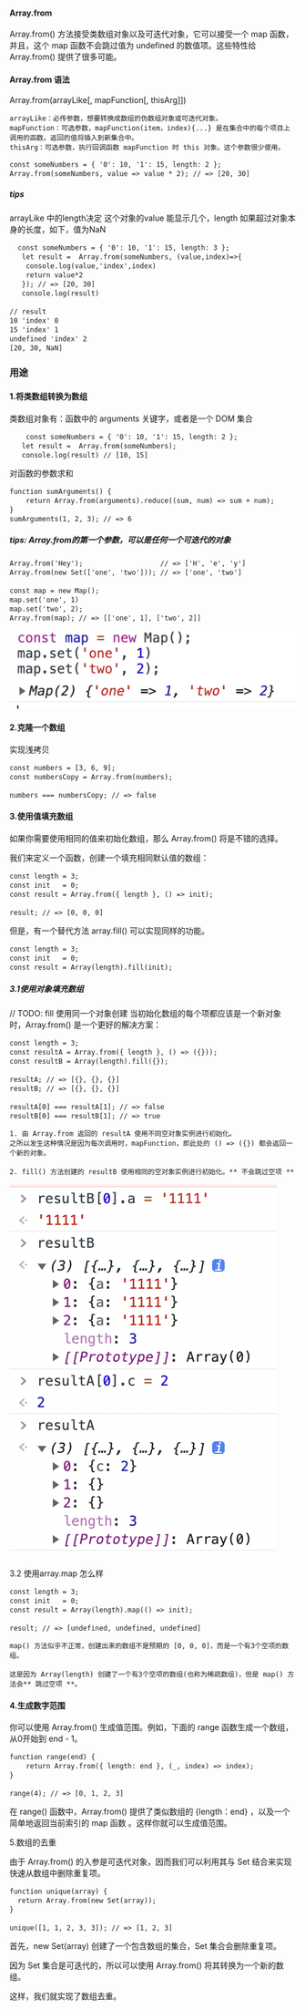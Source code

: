 #### Array.from

Array.from() 方法接受类数组对象以及可迭代对象，它可以接受一个 map 函数，并且，这个 map 函数不会跳过值为 undefined 的数值项。这些特性给 Array.from() 提供了很多可能。

#### Array.from 语法

Array.from(arrayLike[, mapFunction[, thisArg]])
```
arrayLike：必传参数，想要转换成数组的伪数组对象或可迭代对象。
mapFunction：可选参数，mapFunction(item，index){...} 是在集合中的每个项目上调用的函数。返回的值将插入到新集合中。
thisArg：可选参数，执行回调函数 mapFunction 时 this 对象。这个参数很少使用。
```

```
const someNumbers = { '0': 10, '1': 15, length: 2 };
Array.from(someNumbers, value => value * 2); // => [20, 30]
```

##### tips

arrayLike 中的length决定 这个对象的value 能显示几个，length 如果超过对象本身的长度，如下，值为NaN

```
  const someNumbers = { '0': 10, '1': 15, length: 3 };
   let result =  Array.from(someNumbers, (value,index)=>{
    console.log(value,'index',index)
    return value*2
   }); // => [20, 30]
   console.log(result)

// result 
10 'index' 0
15 'index' 1
undefined 'index' 2
[20, 30, NaN]

```

### 用途

#### 1.将类数组转换为数组

类数组对象有：函数中的 arguments 关键字，或者是一个 DOM 集合

```
    const someNumbers = { '0': 10, '1': 15, length: 2 };
   let result =  Array.from(someNumbers);
   console.log(result) // [10, 15]
```

对函数的参数求和

```
function sumArguments() {
    return Array.from(arguments).reduce((sum, num) => sum + num);
}
sumArguments(1, 2, 3); // => 6

```

##### tips: Array.from的第一个参数，可以是任何一个可迭代的对象


```
Array.from('Hey');                   // => ['H', 'e', 'y']
Array.from(new Set(['one', 'two'])); // => ['one', 'two']

const map = new Map();
map.set('one', 1)
map.set('two', 2);
Array.from(map); // => [['one', 1], ['two', 2]]
```

<img src="../imgs/map.png" />

#### 2.克隆一个数组
实现浅拷贝

```
const numbers = [3, 6, 9];
const numbersCopy = Array.from(numbers);

numbers === numbersCopy; // => false
```

#### 3.使用值填充数组

如果你需要使用相同的值来初始化数组，那么 Array.from() 将是不错的选择。

我们来定义一个函数，创建一个填充相同默认值的数组：
```
const length = 3;
const init   = 0;
const result = Array.from({ length }, () => init);

result; // => [0, 0, 0]
```


但是，有一个替代方法 array.fill() 可以实现同样的功能。
```
const length = 3;
const init   = 0;
const result = Array(length).fill(init);

```
##### 3.1使用对象填充数组
// TODO: fill 使用同一个对象创建 
当初始化数组的每个项都应该是一个新对象时，Array.from() 是一个更好的解决方案：

```
const length = 3;
const resultA = Array.from({ length }, () => ({}));
const resultB = Array(length).fill({});

resultA; // => [{}, {}, {}]
resultB; // => [{}, {}, {}]

resultA[0] === resultA[1]; // => false
resultB[0] === resultB[1]; // => true
```
```
1. 由 Array.from 返回的 resultA 使用不同空对象实例进行初始化。
之所以发生这种情况是因为每次调用时，mapFunction，即此处的 () => ({}) 都会返回一个新的对象。

2. fill() 方法创建的 resultB 使用相同的空对象实例进行初始化。** 不会跳过空项 **
```
<img src="../imgs/ArrayfromObj.png" />

3.2 使用array.map 怎么样

```
const length = 3;
const init   = 0;
const result = Array(length).map(() => init);

result; // => [undefined, undefined, undefined]
```
    map() 方法似乎不正常，创建出来的数组不是预期的 [0, 0, 0]，而是一个有3个空项的数组。

    这是因为 Array(length) 创建了一个有3个空项的数组(也称为稀疏数组)，但是 map() 方法会** 跳过空项 **。

#### 4.生成数字范围

你可以使用 Array.from() 生成值范围。例如，下面的 range 函数生成一个数组，从0开始到 end - 1。
```
function range(end) {
    return Array.from({ length: end }, (_, index) => index);
}

range(4); // => [0, 1, 2, 3]
```
在 range() 函数中，Array.from() 提供了类似数组的 {length：end} ，以及一个简单地返回当前索引的 map 函数 。这样你就可以生成值范围。

5.数组的去重

由于 Array.from() 的入参是可迭代对象，因而我们可以利用其与 Set 结合来实现快速从数组中删除重复项。
```
function unique(array) {
  return Array.from(new Set(array));
}

unique([1, 1, 2, 3, 3]); // => [1, 2, 3]

```

首先，new Set(array) 创建了一个包含数组的集合，Set 集合会删除重复项。

因为 Set 集合是可迭代的，所以可以使用 Array.from() 将其转换为一个新的数组。

这样，我们就实现了数组去重。




